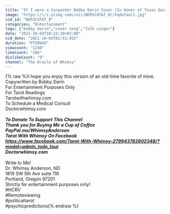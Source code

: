 ```yaml
---
title: "If I were a Carpenter Bobby Darin Cover (In Honor of Texas Gov. Greg Abbott)"
image: "https:\/\/i.ytimg.com\/vi\/BER3CdTAf_8\/hqdefault.jpg"
vid_id: "BER3CdTAf_8"
categories: "Entertainment"
tags: ["bobby darin","cover song","folk singer"]
date: "2021-10-03T10:23:10+03:00"
vid_date: "2021-10-03T01:51:45Z"
duration: "PT2M44S"
viewcount: "1248"
likeCount: "286"
dislikeCount: "8"
channel: "The Oracle of Whimsy"
---
```

{% raw %}I hope you enjoy this version of an old-time favorite of mine.<br />Copywritten by Bobby Darin<br />For Entertainment Purposes Only<br />For Tarot Readings<br />Tarotwithwhimsy.com<br />To Schedule a Medical Consult<br />Doctorwhimsy.com<br />___________________________________________________________________________<br />To Donate To Support This Channel<br />Thank you for Buying Me a Cup of Coffee<br />PayPal.me/WhimsyAnderson<br />Tarot With Whimsy On Facebook<br /><a rel="nofollow" target="blank" href="https://www.facebook.com/Tarot-With-Whimsy-279943782802348/?modal=admin_todo_tour">https://www.facebook.com/Tarot-With-Whimsy-279943782802348/?modal=admin_todo_tour</a><br />Doctorwhimsy.com<br />___________________________________________________________________________<br />Write to Me!<br />Dr. Whimsy Anderson, ND<br />1819 SW 5th Ave suite 116<br />Portland, Oregon 97201<br />Strictly for entertainment purposes only!<br />#HCRV<br />#Remoteviewing<br />#politicaltarot<br />#psychicpredictions{% endraw %}
